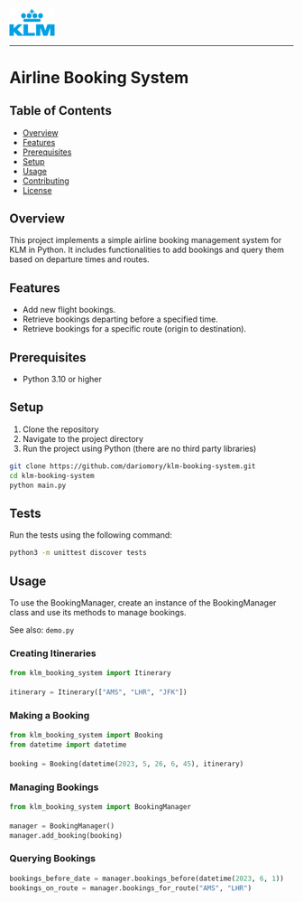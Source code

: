 <img src="images/KLM_logo.svg" width="80">

___

# Airline Booking System

## Table of Contents
- [Overview](#overview)
- [Features](#features)
- [Prerequisites](#prerequisites)
- [Setup](#setup)
- [Usage](#usage)
- [Contributing](#contributing)
- [License](#license)


## Overview
This project implements a simple airline booking management system for KLM in Python. It includes functionalities to add bookings and query them based on departure times and routes.

## Features
- Add new flight bookings.
- Retrieve bookings departing before a specified time.
- Retrieve bookings for a specific route (origin to destination).

## Prerequisites
- Python 3.10 or higher

## Setup
1. Clone the repository
2. Navigate to the project directory
3. Run the project using Python (there are no third party libraries)

```bash
git clone https://github.com/dariomory/klm-booking-system.git
cd klm-booking-system
python main.py
```

## Tests

Run the tests using the following command:

```bash
python3 -m unittest discover tests
```

## Usage
To use the BookingManager, create an instance of the BookingManager class and use its methods to manage bookings.

See also: `demo.py`

### Creating Itineraries
```python
from klm_booking_system import Itinerary

itinerary = Itinerary(["AMS", "LHR", "JFK"])
```

### Making a Booking

```python
from klm_booking_system import Booking
from datetime import datetime

booking = Booking(datetime(2023, 5, 26, 6, 45), itinerary)
```

### Managing Bookings

```python
from klm_booking_system import BookingManager

manager = BookingManager()
manager.add_booking(booking)
```

### Querying Bookings

```python
bookings_before_date = manager.bookings_before(datetime(2023, 6, 1))
bookings_on_route = manager.bookings_for_route("AMS", "LHR")
```